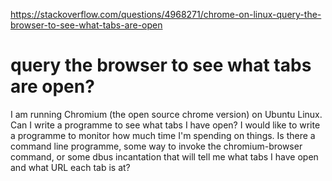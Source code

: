 <a href="https://stackoverflow.com/questions/4968271/chrome-on-linux-query-the-browser-to-see-what-tabs-are-open">https://stackoverflow.com/questions/4968271/chrome-on-linux-query-the-browser-to-see-what-tabs-are-open</a><div id="articleHeader"><h1>query the browser to see what tabs are open?</h1></div>

<p>I am running Chromium (the open source chrome version) on Ubuntu Linux. Can I write a programme to see what tabs I have open? I would like to write a programme to monitor how much time I'm spending on things. Is there a command line programme, some way to invoke the chromium-browser command, or some dbus incantation that will tell me what tabs I have open and what URL each tab is at?</p>
    